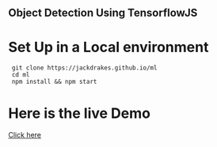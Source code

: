 ## Object Detection Using TensorflowJS 

# Set Up in a Local environment
```
 git clone https://jackdrakes.github.io/ml
 cd ml
 npm install && npm start
```


# Here is the live  Demo
[Click here](https://aesthetic-babka-a52c1e.netlify.app/)
